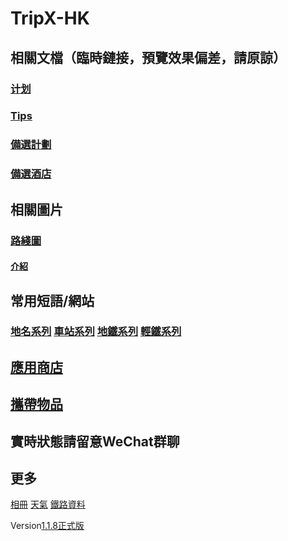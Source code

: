 # TripX-HK
## 相關文檔（臨時鏈接，預覽效果偏差，請原諒）
### [计划](./plan/choose "詳細的旅行計劃")
### [Tips](./tips "一些tips，例如港鐵特惠站")
### [備選計劃](./plan/spare-plan)
### [備選酒店](./plan/spare-hotel)
## 相關圖片
### [路綫圖](./mtrroutemap "港鐵路綫圖")
#### [介紹](./pic)
## 常用短語/網站
### [地名系列](./words#地名系列 "地名系列") [車站系列](./words#車站系列 "車站系列") [地鐵系列](./words#地鐵系列 "地鐵系列") [輕鐵系列](./words#輕鐵系列 "輕鐵系列")
## [應用商店](./app)
## [攜帶物品](./things)
## 實時狀態請留意WeChat群聊
## 更多
[相冊](https://www.aliyundrive.com/s/album/dc23b17)
[天氣](https://widget-page.qweather.net/h5/index.html?md=0123456&bg=1&lc=auto&key=2321f5f6e8474199877ba34961544a2e&v=_1690357360501)
[鐵路資料](./railway)

Version[1.1.8正式版](./log)
